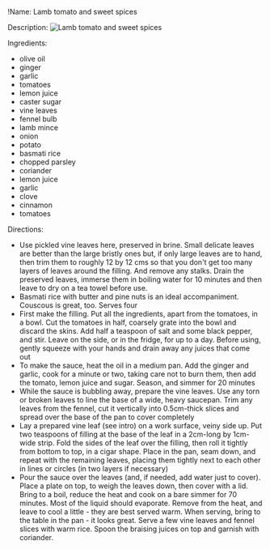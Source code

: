 !Name: Lamb tomato and sweet spices

Description:
![Lamb tomato and sweet spices](https://www.themealdb.com/images/media/meals/qtwtss1468572261.jpg "Lamb tomato and sweet spices")

Ingredients:
- olive oil
- ginger
- garlic
- tomatoes
- lemon juice
- caster sugar
- vine leaves
- fennel bulb
- lamb mince
- onion
- potato
- basmati rice
- chopped parsley
- coriander
- lemon juice
- garlic
- clove
- cinnamon
- tomatoes

Directions:
- Use pickled vine leaves here, preserved in brine. Small delicate leaves are better than the large bristly ones but, if only large leaves are to hand, then trim them to roughly 12 by 12 cms so that you don't get too many layers of leaves around the filling. And remove any stalks. Drain the preserved leaves, immerse them in boiling water for 10 minutes and then leave to dry on a tea towel before use. 
- Basmati rice with butter and pine nuts is an ideal accompaniment. Couscous is great, too. Serves four
- First make the filling. Put all the ingredients, apart from the tomatoes, in a bowl. Cut the tomatoes in half, coarsely grate into the bowl and discard the skins. Add half a teaspoon of salt and some black pepper, and stir. Leave on the side, or in the fridge, for up to a day. Before using, gently squeeze with your hands and drain away any juices that come out
- To make the sauce, heat the oil in a medium pan. Add the ginger and garlic, cook for a minute or two, taking care not to burn them, then add the tomato, lemon juice and sugar. Season, and simmer for 20 minutes
- While the sauce is bubbling away, prepare the vine leaves. Use any torn or broken leaves to line the base of a wide, heavy saucepan. Trim any leaves from the fennel, cut it vertically into 0.5cm-thick slices and spread over the base of the pan to cover completely
- Lay a prepared vine leaf (see intro) on a work surface, veiny side up. Put two teaspoons of filling at the base of the leaf in a 2cm-long by 1cm-wide strip. Fold the sides of the leaf over the filling, then roll it tightly from bottom to top, in a cigar shape. Place in the pan, seam down, and repeat with the remaining leaves, placing them tightly next to each other in lines or circles (in two layers if necessary)
- Pour the sauce over the leaves (and, if needed, add water just to cover). Place a plate on top, to weigh the leaves down, then cover with a lid. Bring to a boil, reduce the heat and cook on a bare simmer for 70 minutes. Most of the liquid should evaporate. Remove from the heat, and leave to cool a little - they are best served warm. When serving, bring to the table in the pan - it looks great. Serve a few vine leaves and fennel slices with warm rice. Spoon the braising juices on top and garnish with coriander.

